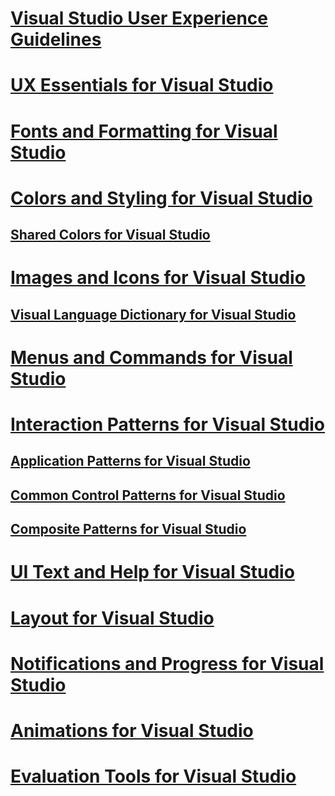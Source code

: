# [Visual Studio User Experience Guidelines](visual-studio-user-experience-guidelines.md)
# [UX Essentials for Visual Studio](ux-essentials-for-visual-studio.md)
# [Fonts and Formatting for Visual Studio](fonts-and-formatting-for-visual-studio.md)
# [Colors and Styling for Visual Studio](colors-and-styling-for-visual-studio.md)
## [Shared Colors for Visual Studio](shared-colors-for-visual-studio.md)
# [Images and Icons for Visual Studio](images-and-icons-for-visual-studio.md)
## [Visual Language Dictionary for Visual Studio](visual-language-dictionary-for-visual-studio.md)
# [Menus and Commands for Visual Studio](menus-and-commands-for-visual-studio.md)
# [Interaction Patterns for Visual Studio](interaction-patterns-for-visual-studio.md)
## [Application Patterns for Visual Studio](application-patterns-for-visual-studio.md)
## [Common Control Patterns for Visual Studio](common-control-patterns-for-visual-studio.md)
## [Composite Patterns for Visual Studio](composite-patterns-for-visual-studio.md)
# [UI Text and Help for Visual Studio](ui-text-and-help-for-visual-studio.md)
# [Layout for Visual Studio](layout-for-visual-studio.md)
# [Notifications and Progress for Visual Studio](notifications-and-progress-for-visual-studio.md)
# [Animations for Visual Studio](animations-for-visual-studio.md)
# [Evaluation Tools for Visual Studio](evaluation-tools-for-visual-studio.md)

